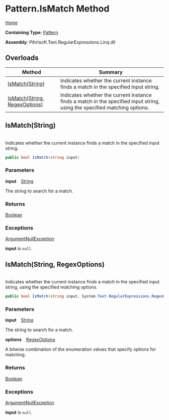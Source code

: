 # Pattern\.IsMatch Method

[Home](../../../../../../README.md)

**Containing Type**: [Pattern](../README.md)

**Assembly**: Pihrtsoft\.Text\.RegularExpressions\.Linq\.dll

## Overloads

| Method | Summary |
| ------ | ------- |
| [IsMatch(String)](#Pihrtsoft_Text_RegularExpressions_Linq_Pattern_IsMatch_System_String_) | Indicates whether the current instance finds a match in the specified input string\. |
| [IsMatch(String, RegexOptions)](#Pihrtsoft_Text_RegularExpressions_Linq_Pattern_IsMatch_System_String_System_Text_RegularExpressions_RegexOptions_) | Indicates whether the current instance finds a match in the specified input string, using the specified matching options\. |

## IsMatch\(String\) <a id="Pihrtsoft_Text_RegularExpressions_Linq_Pattern_IsMatch_System_String_"></a>

\
Indicates whether the current instance finds a match in the specified input string\.

```csharp
public bool IsMatch(string input)
```

### Parameters

**input** &ensp; [String](https://docs.microsoft.com/en-us/dotnet/api/system.string)

The string to search for a match\.

### Returns

[Boolean](https://docs.microsoft.com/en-us/dotnet/api/system.boolean)

### Exceptions

[ArgumentNullException](https://docs.microsoft.com/en-us/dotnet/api/system.argumentnullexception)

**input** is `null`\.

## IsMatch\(String, RegexOptions\) <a id="Pihrtsoft_Text_RegularExpressions_Linq_Pattern_IsMatch_System_String_System_Text_RegularExpressions_RegexOptions_"></a>

\
Indicates whether the current instance finds a match in the specified input string, using the specified matching options\.

```csharp
public bool IsMatch(string input, System.Text.RegularExpressions.RegexOptions options)
```

### Parameters

**input** &ensp; [String](https://docs.microsoft.com/en-us/dotnet/api/system.string)

The string to search for a match\.

**options** &ensp; [RegexOptions](https://docs.microsoft.com/en-us/dotnet/api/system.text.regularexpressions.regexoptions)

A bitwise combination of the enumeration values that specify options for matching\.

### Returns

[Boolean](https://docs.microsoft.com/en-us/dotnet/api/system.boolean)

### Exceptions

[ArgumentNullException](https://docs.microsoft.com/en-us/dotnet/api/system.argumentnullexception)

**input** is `null`\.


